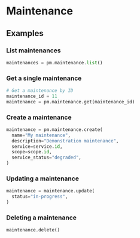 # Maintenance

## Examples

### List maintenances

```python
maintenances = pm.maintenance.list()
```

### Get a single maintenance

```python
# Get a maintenance by ID
maintenance_id = 11
maintenance = pm.maintenance.get(maintenance_id)
```

### Create a maintenance

```python
maintenance = pm.maintenance.create(
  name="My maintenance",
  description="Demonstration maintenance",
  service=service.id,
  scope=scope.id,
  service_status="degraded",
)
```

### Updating a maintenance

```python
maintenance = maintenance.update(
  status="in-progress",
)
```

### Deleting a maintenance

```python
maintenance.delete()
```